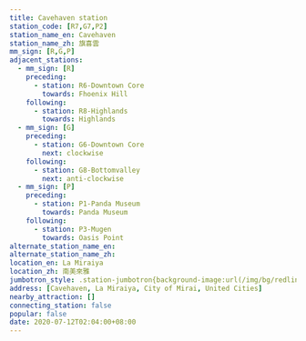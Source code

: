 ```yaml
---
title: Cavehaven station
station_code: [R7,G7,P2]
station_name_en: Cavehaven
station_name_zh: 旗喜雲
mm_sign: [R,G,P]
adjacent_stations:
  - mm_sign: [R]
    preceding:
      - station: R6-Downtown Core
        towards: Fhoenix Hill
    following:
      - station: R8-Highlands
        towards: Highlands
  - mm_sign: [G]
    preceding:
      - station: G6-Downtown Core
        next: clockwise
    following:
      - station: G8-Bottomvalley
        next: anti-clockwise
  - mm_sign: [P]
    preceding:
      - station: P1-Panda Museum
        towards: Panda Museum
    following:
      - station: P3-Mugen
        towards: Oasis Point
alternate_station_name_en: 
alternate_station_name_zh: 
location_en: La Miraiya
location_zh: 南美來雅
jumbotron_style: .station-jumbotron{background-image:url(/img/bg/redline.png),url(/img/bg/greenline.png),url(/img/bg/pandaexpress.png);background-repeat:no-repeat;background-size:100% 10px;background-position:0 100px,0 130px,0 160px}
address: [Cavehaven, La Miraiya, City of Mirai, United Cities]
nearby_attraction: []
connecting_station: false
popular: false
date: 2020-07-12T02:04:00+08:00
---
```


